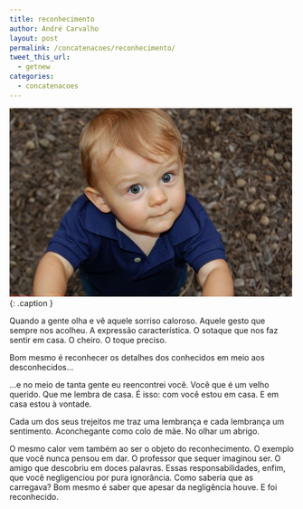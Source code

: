 ```yaml
---
title: reconhecimento
author: André Carvalho
layout: post
permalink: /concatenacoes/reconhecimento/
tweet_this_url:
  - getnew
categories:
  - concatenacoes
---
```


![Olhar](/wp-content/uploads/2011/04/child_looking_up.jpg){: .caption }

Quando a gente olha e vê aquele sorriso caloroso. Aquele gesto que sempre nos acolheu. A expressão característica. O sotaque que nos faz sentir em casa. O cheiro. O toque preciso.

Bom mesmo é reconhecer os detalhes dos conhecidos em meio aos desconhecidos...

...e no meio de tanta gente eu reencontrei você. Você que é um velho querido. Que me lembra de casa. É isso: com você estou em casa. E em casa estou à vontade.

Cada um dos seus trejeitos me traz uma lembrança e cada lembrança um sentimento. Aconchegante como colo de mãe. No olhar um abrigo.

O mesmo calor vem também ao ser o objeto do reconhecimento. O exemplo que você nunca pensou em dar. O professor que sequer imaginou ser. O amigo que descobriu em doces palavras. Essas responsabilidades, enfim, que você negligenciou por pura ignorância. Como saberia que as carregava? Bom mesmo é saber que apesar da negligência houve. E foi reconhecido.
